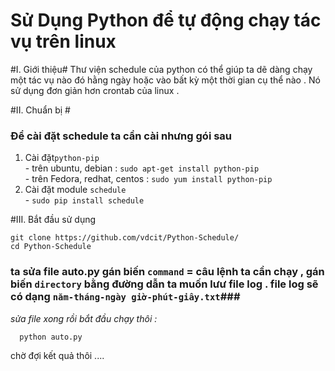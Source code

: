 Sử Dụng Python để tự động chạy tác vụ trên linux
================================================

#I. Giới thiệu#
  Thư viện schedule của python có thể giúp ta dẽ dàng chạy một tác vụ nào đó hằng ngày hoặc vào bất kỳ một thời gian cụ thể nào . Nó sử dụng đơn giản hơn crontab của linux .

#II. Chuẩn bị #
### Để cài đặt schedule ta cần cài nhưng gói sau ###
  1. Cài đặt`python-pip` <br>
    - trên ubuntu, debian : `sudo apt-get install python-pip` <br>
    - trên Fedora, redhat, centos : `sudo yum install python-pip` <br>
  2. Cài đặt module `schedule` <br>
    - `sudo pip install schedule` <br>

#III. Bắt đầu sử dụng
  ```
  git clone https://github.com/vdcit/Python-Schedule/
  cd Python-Schedule 
  ```
  
### ta sửa file auto.py gán biến `command` = câu lệnh ta cần chạy , gán biến `directory` bằng đường dẫn ta muốn lưư file log . file log sẽ có dạng `năm-tháng-ngày giờ-phút-giây.txt`###
*sửa file xong rồi bắt đầu chạy thôi :*<br>
```
  python auto.py
```

chờ đợi kết quả thôi ....
